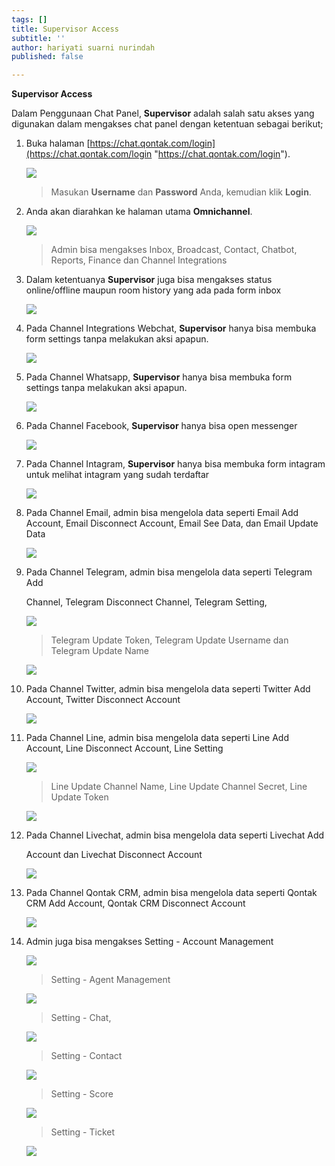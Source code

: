 ```yaml
---
tags: []
title: Supervisor Access
subtitle: ''
author: hariyati suarni nurindah
published: false

---
```

**Supervisor Access**

Dalam Penggunaan Chat Panel, **Supervisor** adalah salah satu akses yang digunakan dalam mengakses chat panel dengan ketentuan sebagai berikut;

 1. Buka halaman [https://chat.qontak.com/login](https://chat.qontak.com/login "https://chat.qontak.com/login").

    ![](/uploads/login-qontak-c.png)

    > Masukan **Username** dan **Password** Anda, kemudian klik **Login**.
 2. Anda akan diarahkan ke halaman utama **Omnichannel**.

    ![](/uploads/admin1.PNG)

    > Admin bisa mengakses Inbox, Broadcast, Contact, Chatbot, Reports, Finance dan Channel Integrations
 3. Dalam ketentuanya **Supervisor** juga bisa mengakses  status online/offline maupun room history yang ada pada form inbox

    ![](/uploads/supervisor1.PNG)
 4. Pada Channel Integrations Webchat, **Supervisor** hanya bisa membuka form settings tanpa melakukan aksi apapun.

    ![](/uploads/supervisor2.PNG)
 5. Pada Channel Whatsapp, **Supervisor** hanya bisa membuka form settings tanpa melakukan aksi apapun.

    ![](/uploads/supervisor3.PNG)
 6. Pada Channel Facebook, **Supervisor** hanya bisa open messenger

    ![](/uploads/supervisor4.PNG)
 7. Pada Channel Intagram, **Supervisor** hanya bisa membuka form intagram untuk melihat intagram yang sudah terdaftar

    ![](/uploads/supervisor5.PNG)
 8. Pada Channel Email, admin bisa mengelola data seperti Email Add Account, Email Disconnect Account, Email See Data, dan Email Update Data

    ![](/uploads/admin7.PNG)
 9. Pada Channel Telegram, admin bisa mengelola data seperti Telegram Add

    Channel, Telegram Disconnect Channel, Telegram Setting,

    ![](/uploads/admin8.PNG)

    > Telegram Update Token, Telegram Update Username dan Telegram Update Name

    ![](/uploads/admin8-8.PNG)
10. Pada Channel Twitter, admin bisa mengelola data seperti Twitter Add Account, Twitter Disconnect Account

    ![](/uploads/admin9.PNG)
11. Pada Channel Line, admin bisa mengelola data seperti Line Add Account, Line Disconnect Account, Line Setting

    ![](/uploads/admin10.PNG)

    > Line Update Channel Name, Line Update Channel Secret, Line Update Token

    ![](/uploads/admin10-10.PNG)
12. Pada Channel Livechat, admin bisa mengelola data seperti Livechat Add

    Account dan Livechat Disconnect Account

    ![](/uploads/admin11.PNG)
13. Pada Channel Qontak CRM, admin bisa mengelola data seperti Qontak CRM Add Account, Qontak CRM Disconnect Account

    ![](/uploads/admin12.PNG)
14. Admin juga bisa mengakses Setting - Account Management

    ![](/uploads/admin-13-1.PNG)

    > Setting - Agent Management

    ![](/uploads/admin-13-2.PNG)

    > Setting - Chat,

    ![](/uploads/admin-13-3.PNG)

    > Setting - Contact

    ![](/uploads/admin-13-4.PNG)

    > Setting - Score

    ![](/uploads/admin-13-5.PNG)

    > Setting - Ticket

    ![](/uploads/admin-13-6.PNG)